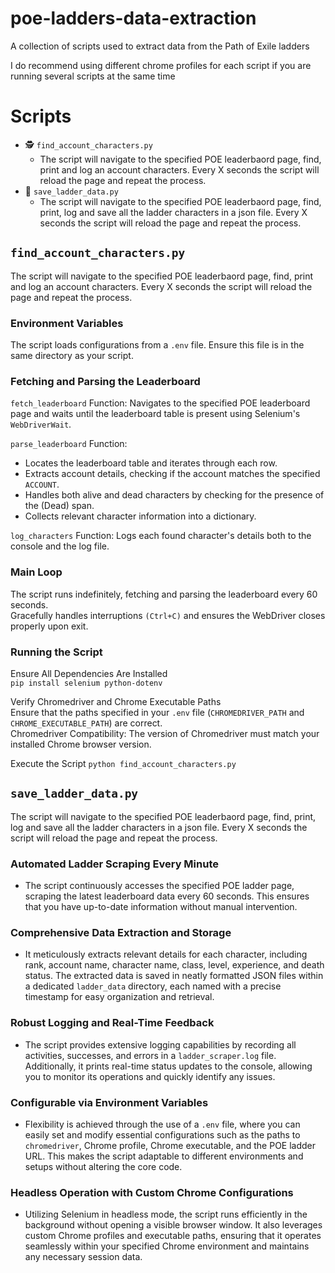 # poe-ladders-data-extraction
A collection of scripts used to extract data from the Path of Exile ladders

I do recommend using different chrome profiles for each script if you are running several scripts at the same time

# Scripts
* 🕵 `find_account_characters.py`
  * The script will navigate to the specified POE leaderbaord page, find, print and log an account characters. Every X seconds the script will reload the page and repeat the process.
* 💾 `save_ladder_data.py`
  * The script will navigate to the specified POE leaderbaord page, find, print, log and save all the ladder characters in a json file. Every X seconds the script will reload the page and repeat the process.

## `find_account_characters.py`
The script will navigate to the specified POE leaderbaord page, find, print and log an account characters. Every X seconds the script will reload the page and repeat the process.

### Environment Variables
The script loads configurations from a `.env` file. Ensure this file is in the same directory as your script.

### Fetching and Parsing the Leaderboard
`fetch_leaderboard` Function: Navigates to the specified POE leaderboard page and waits until the leaderboard table is present using Selenium's `WebDriverWait`.

`parse_leaderboard` Function: 
+ Locates the leaderboard table and iterates through each row.
+ Extracts account details, checking if the account matches the specified `ACCOUNT`.
+ Handles both alive and dead characters by checking for the presence of the (Dead) span.
+ Collects relevant character information into a dictionary.

`log_characters` Function: Logs each found character's details both to the console and the log file.

### Main Loop
The script runs indefinitely, fetching and parsing the leaderboard every 60 seconds.  
Gracefully handles interruptions `(Ctrl+C)` and ensures the WebDriver closes properly upon exit.

### Running the Script
Ensure All Dependencies Are Installed  
`pip install selenium python-dotenv`

Verify Chromedriver and Chrome Executable Paths  
Ensure that the paths specified in your `.env` file (`CHROMEDRIVER_PATH` and `CHROME_EXECUTABLE_PATH`) are correct.  
Chromedriver Compatibility: The version of Chromedriver must match your installed Chrome browser version.

Execute the Script
`python find_account_characters.py`

## `save_ladder_data.py`
The script will navigate to the specified POE leaderbaord page, find, print, log and save all the ladder characters in a json file. Every X seconds the script will reload the page and repeat the process.

### Automated Ladder Scraping Every Minute
+ The script continuously accesses the specified POE ladder page, scraping the latest leaderboard data every 60 seconds. This ensures that you have up-to-date information without manual intervention.

### Comprehensive Data Extraction and Storage
+ It meticulously extracts relevant details for each character, including rank, account name, character name, class, level, experience, and death status. The extracted data is saved in neatly formatted JSON files within a dedicated `ladder_data` directory, each named with a precise timestamp for easy organization and retrieval.

### Robust Logging and Real-Time Feedback
+ The script provides extensive logging capabilities by recording all activities, successes, and errors in a `ladder_scraper.log` file. Additionally, it prints real-time status updates to the console, allowing you to monitor its operations and quickly identify any issues.

### Configurable via Environment Variables
+ Flexibility is achieved through the use of a `.env` file, where you can easily set and modify essential configurations such as the paths to `chromedriver`, Chrome profile, Chrome executable, and the POE ladder URL. This makes the script adaptable to different environments and setups without altering the core code.

### Headless Operation with Custom Chrome Configurations
+ Utilizing Selenium in headless mode, the script runs efficiently in the background without opening a visible browser window. It also leverages custom Chrome profiles and executable paths, ensuring that it operates seamlessly within your specified Chrome environment and maintains any necessary session data.
